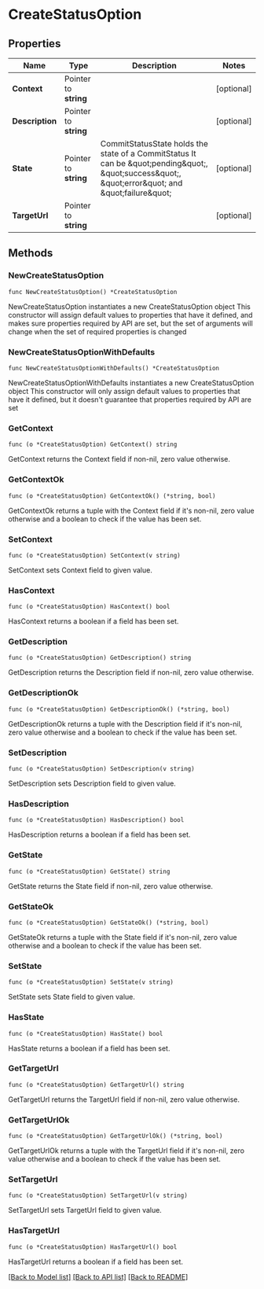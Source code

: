 # CreateStatusOption

## Properties

Name | Type | Description | Notes
------------ | ------------- | ------------- | -------------
**Context** | Pointer to **string** |  | [optional] 
**Description** | Pointer to **string** |  | [optional] 
**State** | Pointer to **string** | CommitStatusState holds the state of a CommitStatus It can be \&quot;pending\&quot;, \&quot;success\&quot;, \&quot;error\&quot; and \&quot;failure\&quot; | [optional] 
**TargetUrl** | Pointer to **string** |  | [optional] 

## Methods

### NewCreateStatusOption

`func NewCreateStatusOption() *CreateStatusOption`

NewCreateStatusOption instantiates a new CreateStatusOption object
This constructor will assign default values to properties that have it defined,
and makes sure properties required by API are set, but the set of arguments
will change when the set of required properties is changed

### NewCreateStatusOptionWithDefaults

`func NewCreateStatusOptionWithDefaults() *CreateStatusOption`

NewCreateStatusOptionWithDefaults instantiates a new CreateStatusOption object
This constructor will only assign default values to properties that have it defined,
but it doesn't guarantee that properties required by API are set

### GetContext

`func (o *CreateStatusOption) GetContext() string`

GetContext returns the Context field if non-nil, zero value otherwise.

### GetContextOk

`func (o *CreateStatusOption) GetContextOk() (*string, bool)`

GetContextOk returns a tuple with the Context field if it's non-nil, zero value otherwise
and a boolean to check if the value has been set.

### SetContext

`func (o *CreateStatusOption) SetContext(v string)`

SetContext sets Context field to given value.

### HasContext

`func (o *CreateStatusOption) HasContext() bool`

HasContext returns a boolean if a field has been set.

### GetDescription

`func (o *CreateStatusOption) GetDescription() string`

GetDescription returns the Description field if non-nil, zero value otherwise.

### GetDescriptionOk

`func (o *CreateStatusOption) GetDescriptionOk() (*string, bool)`

GetDescriptionOk returns a tuple with the Description field if it's non-nil, zero value otherwise
and a boolean to check if the value has been set.

### SetDescription

`func (o *CreateStatusOption) SetDescription(v string)`

SetDescription sets Description field to given value.

### HasDescription

`func (o *CreateStatusOption) HasDescription() bool`

HasDescription returns a boolean if a field has been set.

### GetState

`func (o *CreateStatusOption) GetState() string`

GetState returns the State field if non-nil, zero value otherwise.

### GetStateOk

`func (o *CreateStatusOption) GetStateOk() (*string, bool)`

GetStateOk returns a tuple with the State field if it's non-nil, zero value otherwise
and a boolean to check if the value has been set.

### SetState

`func (o *CreateStatusOption) SetState(v string)`

SetState sets State field to given value.

### HasState

`func (o *CreateStatusOption) HasState() bool`

HasState returns a boolean if a field has been set.

### GetTargetUrl

`func (o *CreateStatusOption) GetTargetUrl() string`

GetTargetUrl returns the TargetUrl field if non-nil, zero value otherwise.

### GetTargetUrlOk

`func (o *CreateStatusOption) GetTargetUrlOk() (*string, bool)`

GetTargetUrlOk returns a tuple with the TargetUrl field if it's non-nil, zero value otherwise
and a boolean to check if the value has been set.

### SetTargetUrl

`func (o *CreateStatusOption) SetTargetUrl(v string)`

SetTargetUrl sets TargetUrl field to given value.

### HasTargetUrl

`func (o *CreateStatusOption) HasTargetUrl() bool`

HasTargetUrl returns a boolean if a field has been set.


[[Back to Model list]](../README.md#documentation-for-models) [[Back to API list]](../README.md#documentation-for-api-endpoints) [[Back to README]](../README.md)


